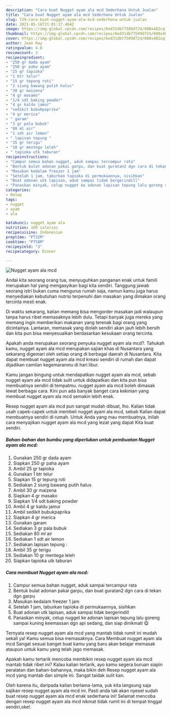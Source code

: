 ```yaml
---
description: "Cara buat Nugget ayam ala mcd Sederhana Untuk Jualan"
title: "Cara buat Nugget ayam ala mcd Sederhana Untuk Jualan"
slug: 729-cara-buat-nugget-ayam-ala-mcd-sederhana-untuk-jualan
date: 2021-05-16T21:01:17.464Z
image: https://img-global.cpcdn.com/recipes/6ed31db77509d724/680x482cq70/nugget-ayam-ala-mcd-foto-resep-utama.jpg
thumbnail: https://img-global.cpcdn.com/recipes/6ed31db77509d724/680x482cq70/nugget-ayam-ala-mcd-foto-resep-utama.jpg
cover: https://img-global.cpcdn.com/recipes/6ed31db77509d724/680x482cq70/nugget-ayam-ala-mcd-foto-resep-utama.jpg
author: Jean Ray
ratingvalue: 4.8
reviewcount: 3
recipeingredient:
- "250 gr dada ayam"
- "250 gr paha ayam"
- "25 gr tapioka"
- "1 btr telur"
- "15 gr tepung roti"
- "2 siung bawang putih halus"
- "30 gr maizena"
- "4 gr masako"
- "1/4 sdt baking powder"
- "4 gr kaldu jamur"
- "sedikit bubukpaprika"
- "4 gr merica"
- " garam"
- "3 gr pala bubuk"
- "80 ml air"
- "1 sdt air lemon"
- " lapisan tepung "
- "35 gr terigu"
- "10 gr mentega leleh"
- " tapioka utk taburan"
recipeinstructions:
- "Campur semua bahan nugget, aduk sampai tercampur rata"
- "Bentuk bulat adonan pakai garpu, dan buat guratan2 dgn cara di tekan dgn garpu"
- "Masukan kedalam freezer 1 jam"
- "Setelah 1 jam, taburkan tapioka di permukaannya, sisihkan"
- "Buat adonan utk lapisan, aduk sampai tidak bergerindill"
- "Panaskan minyak, celup nugget ke adonan lapisan tepung lalu goreng sampai kuning keemassan dgn api sedang, dan siap dinikmati 😋"
categories:
- Resep
tags:
- nugget
- ayam
- ala

katakunci: nugget ayam ala 
nutrition: 169 calories
recipecuisine: Indonesian
preptime: "PT32M"
cooktime: "PT58M"
recipeyield: "3"
recipecategory: Dinner

---
```



![Nugget ayam ala mcd](https://img-global.cpcdn.com/recipes/6ed31db77509d724/680x482cq70/nugget-ayam-ala-mcd-foto-resep-utama.jpg)

Andai kita seorang orang tua, menyuguhkan panganan enak untuk famili merupakan hal yang mengasyikan bagi kita sendiri. Tanggung jawab seorang istri bukan cuma mengurus rumah saja, namun kamu juga harus menyediakan kebutuhan nutrisi terpenuhi dan masakan yang dimakan orang tercinta mesti enak.

Di waktu  sekarang, kalian memang bisa mengorder masakan jadi walaupun tanpa harus ribet memasaknya lebih dulu. Tetapi banyak juga mereka yang memang ingin memberikan makanan yang terenak bagi orang yang dicintainya. Lantaran, memasak yang diolah sendiri akan jauh lebih bersih dan kita pun bisa menyesuaikan berdasarkan kesukaan orang tercinta. 



Apakah anda merupakan seorang penyuka nugget ayam ala mcd?. Tahukah kamu, nugget ayam ala mcd merupakan sajian khas di Nusantara yang sekarang digemari oleh setiap orang di berbagai daerah di Nusantara. Kita dapat membuat nugget ayam ala mcd kreasi sendiri di rumah dan dapat dijadikan camilan kegemaranmu di hari libur.

Kamu jangan bingung untuk mendapatkan nugget ayam ala mcd, sebab nugget ayam ala mcd tidak sulit untuk didapatkan dan kita pun bisa membuatnya sendiri di tempatmu. nugget ayam ala mcd boleh dimasak lewat berbagai cara. Kini pun ada banyak banget cara kekinian yang membuat nugget ayam ala mcd semakin lebih enak.

Resep nugget ayam ala mcd pun sangat mudah dibuat, lho. Kalian tidak usah capek-capek untuk membeli nugget ayam ala mcd, sebab Kalian dapat membuatnya sendiri di rumah. Untuk Anda yang mau membuatnya, inilah cara menyajikan nugget ayam ala mcd yang lezat yang dapat Kita buat sendiri.

<!--inarticleads1-->

##### Bahan-bahan dan bumbu yang diperlukan untuk pembuatan Nugget ayam ala mcd:

1. Gunakan 250 gr dada ayam
1. Siapkan 250 gr paha ayam
1. Ambil 25 gr tapioka
1. Gunakan 1 btr telur
1. Siapkan 15 gr tepung roti
1. Sediakan 2 siung bawang putih halus
1. Ambil 30 gr maizena
1. Siapkan 4 gr masako
1. Siapkan 1/4 sdt baking powder
1. Ambil 4 gr kaldu jamur
1. Ambil sedikit bubukpaprika
1. Siapkan 4 gr merica
1. Gunakan  garam
1. Sediakan 3 gr pala bubuk
1. Sediakan 80 ml air
1. Sediakan 1 sdt air lemon
1. Sediakan  lapisan tepung :
1. Ambil 35 gr terigu
1. Sediakan 10 gr mentega leleh
1. Siapkan  tapioka utk taburan




<!--inarticleads2-->

##### Cara membuat Nugget ayam ala mcd:

1. Campur semua bahan nugget, aduk sampai tercampur rata
1. Bentuk bulat adonan pakai garpu, dan buat guratan2 dgn cara di tekan dgn garpu
1. Masukan kedalam freezer 1 jam
1. Setelah 1 jam, taburkan tapioka di permukaannya, sisihkan
1. Buat adonan utk lapisan, aduk sampai tidak bergerindill
1. Panaskan minyak, celup nugget ke adonan lapisan tepung lalu goreng sampai kuning keemassan dgn api sedang, dan siap dinikmati 😋




Ternyata resep nugget ayam ala mcd yang mantab tidak rumit ini mudah sekali ya! Kamu semua bisa memasaknya. Cara Membuat nugget ayam ala mcd Sangat sesuai banget buat kamu yang baru akan belajar memasak ataupun untuk kamu yang telah jago memasak.

Apakah kamu tertarik mencoba membikin resep nugget ayam ala mcd mantab tidak ribet ini? Kalau kalian tertarik, ayo kamu segera buruan siapin peralatan dan bahan-bahannya, maka bikin deh Resep nugget ayam ala mcd yang mantab dan simple ini. Sangat taidak sulit kan. 

Oleh karena itu, daripada kalian berlama-lama, yuk kita langsung saja sajikan resep nugget ayam ala mcd ini. Pasti anda tak akan nyesel sudah buat resep nugget ayam ala mcd enak sederhana ini! Selamat mencoba dengan resep nugget ayam ala mcd nikmat tidak rumit ini di tempat tinggal sendiri,oke!.

